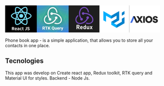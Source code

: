 ![Banner](./bannner-phone-book.jpg)

Phone book app - is a simple application, that allows you to store all your contacts in one place.

## Tecnologies

This app was develop on Create react app, Redux toolkit, RTK query and Material UI for styles. 
Backend - Node Js. 

